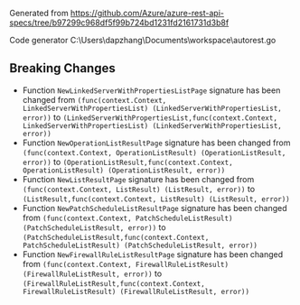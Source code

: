 
Generated from https://github.com/Azure/azure-rest-api-specs/tree/b97299c968df5f99b724bd1231fd2161731d3b8f

Code generator C:\Users\dapzhang\Documents\workspace\autorest.go

## Breaking Changes

- Function `NewLinkedServerWithPropertiesListPage` signature has been changed from `(func(context.Context, LinkedServerWithPropertiesList) (LinkedServerWithPropertiesList, error))` to `(LinkedServerWithPropertiesList,func(context.Context, LinkedServerWithPropertiesList) (LinkedServerWithPropertiesList, error))`
- Function `NewOperationListResultPage` signature has been changed from `(func(context.Context, OperationListResult) (OperationListResult, error))` to `(OperationListResult,func(context.Context, OperationListResult) (OperationListResult, error))`
- Function `NewListResultPage` signature has been changed from `(func(context.Context, ListResult) (ListResult, error))` to `(ListResult,func(context.Context, ListResult) (ListResult, error))`
- Function `NewPatchScheduleListResultPage` signature has been changed from `(func(context.Context, PatchScheduleListResult) (PatchScheduleListResult, error))` to `(PatchScheduleListResult,func(context.Context, PatchScheduleListResult) (PatchScheduleListResult, error))`
- Function `NewFirewallRuleListResultPage` signature has been changed from `(func(context.Context, FirewallRuleListResult) (FirewallRuleListResult, error))` to `(FirewallRuleListResult,func(context.Context, FirewallRuleListResult) (FirewallRuleListResult, error))`

